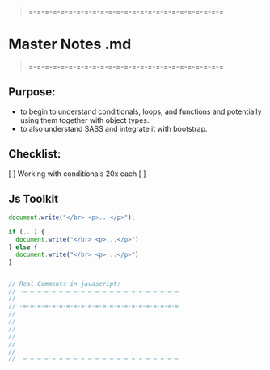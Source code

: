 
> =-=-=-=-=-=-=-=-=-=-=-=-=-=-=-=-=-=-=-=-=-=-=-=-=
# Master Notes .md
> =-=-=-=-=-=-=-=-=-=-=-=-=-=-=-=-=-=-=-=-=-=-=-=-=

## Purpose: 
- to begin to understand conditionals, loops, and functions and potentially using them together with object types. 
- to also understand SASS and integrate it with bootstrap. 


## Checklist:
[ ] Working with conditionals 20x each
[ ] - 







## Js Toolkit

``` javascript
document.write("</br> <p>...</p>");

if (...) {
  document.write("</br> <p>...</p>")
} else {
  document.write("</br> <p>...</p>")
}


// Real Comments in javascript:
// -=-=-=-=-=-=-=-=-=-=-=-=-=-=-=-=-=-=-=-=-=-=
//
// -=-=-=-=-=-=-=-=-=-=-=-=-=-=-=-=-=-=-=-=-=-=
//
//
//
//
//
//
// -=-=-=-=-=-=-=-=-=-=-=-=-=-=-=-=-=-=-=-=-=-=